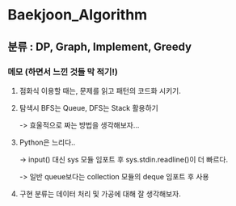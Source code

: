 # Baekjoon_Algorithm

## 분류 : DP, Graph, Implement, Greedy

### 메모 (하면서 느낀 것들 막 적기!)

1) 점화식 이용할 때는, 문제를 읽고 패턴의 코드화 시키기.

2) 탐색시 BFS는 Queue, DFS는 Stack 활용하기

    -> 효울적으로 짜는 방법을 생각해보자...

3) Python은 느리다..

    -> input() 대신 sys 모듈 임포트 후 sys.stdin.readline()이 더 빠르다.
  
    -> 일반 queue보다는 collection 모듈의 deque 임포트 후 사용
  
4) 구현 분류는 데이터 처리 및 가공에 대해 잘 생각해보자.

